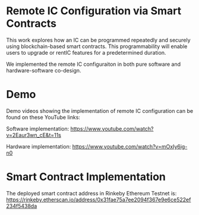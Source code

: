 # Remote IC Configuration via Smart Contracts 

This work explores how an IC can be programmed repeatedly and securely using blockchain-based smart contracts. This programmability will enable users to upgrade or rentIC features for a predetermined duration. 

We implemented the remote IC configuraiton in both pure software and hardware-software co-design.

# Demo

Demo videos showing the implementation of remote IC configuration can be found on these YouTube links:

Software implementation:
https://www.youtube.com/watch?v=2Eaur3wn_cE&t=11s

Hardware implementation:
https://www.youtube.com/watch?v=mOxIy6ig-n0

# Smart Contract Implementation
The deployed smart contract address in Rinkeby Ethereum Testnet is: https://rinkeby.etherscan.io/address/0x31fae75a7ee2094f367e9e6ce522ef234f5438da
